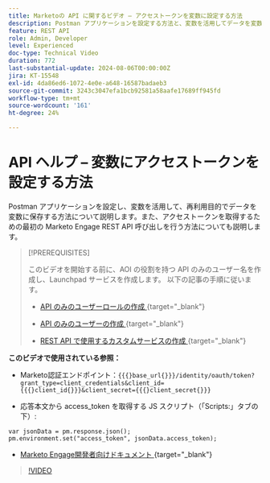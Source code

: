 ```yaml
---
title: Marketoの API に関するビデオ – アクセストークンを変数に設定する方法
description: Postman アプリケーションを設定する方法と、変数を活用してデータを変数に保存し、再利用性を確保する方法について説明します。
feature: REST API
role: Admin, Developer
level: Experienced
doc-type: Technical Video
duration: 772
last-substantial-update: 2024-08-06T00:00:00Z
jira: KT-15548
exl-id: 4da86ed6-1072-4e0e-a648-16587badaeb3
source-git-commit: 3243c3047efa1bcb92581a58aafe17689ff945fd
workflow-type: tm+mt
source-wordcount: '161'
ht-degree: 24%

---
```


# API ヘルプ – 変数にアクセストークンを設定する方法

Postman アプリケーションを設定し、変数を活用して、再利用目的でデータを変数に保存する方法について説明します。また、アクセストークンを取得するための最初の Marketo Engage REST API 呼び出しを行う方法についても説明します。

>[!PREREQUISITES]
>
>このビデオを開始する前に、AOI の役割を持つ API のみのユーザー名を作成し、Launchpad サービスを作成します。 以下の記事の手順に従います。
>
>* [API のみのユーザーロールの作成 ](https://experienceleague.adobe.com/ja/docs/marketo/using/product-docs/administration/users-and-roles/create-an-api-only-user-role){target="_blank"}
>
>* [API のみのユーザーの作成 ](https://experienceleague.adobe.com/ja/docs/marketo/using/product-docs/administration/users-and-roles/create-an-api-only-user){target="_blank"}
>
>* [REST API で使用するカスタムサービスの作成 ](https://experienceleague.adobe.com/ja/docs/marketo/using/product-docs/administration/additional-integrations/create-a-custom-service-for-use-with-rest-api){target="_blank"}

**このビデオで使用されている参照：**

* Marketo認証エンドポイント：`{{{}base_url{}}}/identity/oauth/token?grant_type=client_credentials&client_id={{{}client_id{}}}&client_secret={{{}client_secret{}}}`

* 応答本文から access_token を取得する JS スクリプト（「Scripts:」タブの下）:

```
var jsonData = pm.response.json();
pm.environment.set("access_token", jsonData.access_token);
```

* [Marketo Engage開発者向けドキュメント ](https://experienceleague.adobe.com/ja/docs/marketo-developer/marketo/rest/authentication){target="_blank"}

>[!VIDEO](https://video.tv.adobe.com/v/3453984/?learn=on&captions=jpn)
